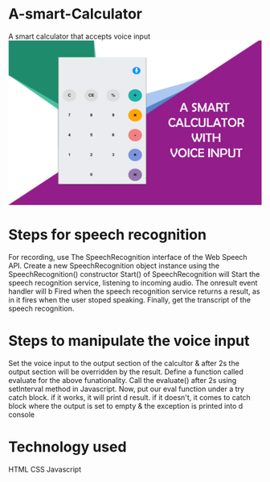 # A-smart-Calculator
A smart calculator that accepts voice input
![](images/bgl.jpg)
# Steps for speech recognition
For recording, use The SpeechRecognition interface of the Web Speech API.
Create a new SpeechRecognition object instance using the SpeechRecognition() constructor
Start() of SpeechRecognition will Start the speech recognition service, listening to incoming audio.
The onresult event handler will b Fired when the speech recognition service returns a result, as in it fires when the user stoped speaking.
Finally, get the transcript of the speech recognition.
# Steps to manipulate the voice input
Set the voice input to the output section of the calcultor & after 2s the output section will be overridden by the result.
Define a function called evaluate for the above funationality.
Call the evaluate() after 2s using setInterval method in Javascript.
Now, put our eval function under a try catch block. if it works, it will print d result. if it doesn't, it comes to catch block where the output is set to empty & the exception is printed into d console
# Technology used
HTML
CSS
Javascript

